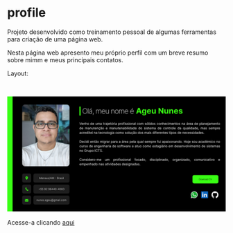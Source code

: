 # profile

Projeto desenvolvido como treinamento pessoal de algumas ferramentas para criação de uma página web.

Nesta página web apresento meu próprio perfil com um breve resumo sobre mimm e meus principais contatos.

Layout:

&nbsp;

<img style="width: 600px" src="https://github.com/AgeuNunes/profile/blob/main/layout/Profile.png">

Acesse-a clicando <a href="https://ageununes.github.io/profile/" target="_blank">aqui</a>